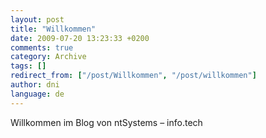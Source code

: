 ```yaml
---
layout: post
title: "Willkommen"
date: 2009-07-20 13:23:33 +0200
comments: true
category: Archive
tags: []
redirect_from: ["/post/Willkommen", "/post/willkommen"]
author: dni
language: de
---
```

<!-- more -->
<p>Willkommen im Blog von ntSystems – info.tech</p>
